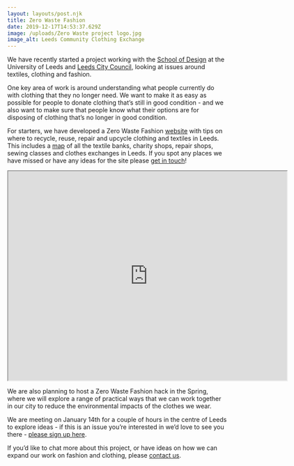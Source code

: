 ```yaml
---
layout: layouts/post.njk
title: Zero Waste Fashion
date: 2019-12-17T14:53:37.629Z
image: /uploads/Zero Waste project logo.jpg
image_alt: Leeds Community Clothing Exchange
---
```

We have recently started a project working with the [School of Design](https://ahc.leeds.ac.uk/design/staff/458/dr-pammi-sinha) at the University of Leeds and [Leeds City Council,](https://www.leeds.gov.uk/residents/bins-and-recycling) looking at issues around textiles, clothing and fashion.

One key area of work is around understanding what people currently do with clothing that they no longer need. We want to make it as easy as possible for people to donate clothing that’s still in good condition - and we also want to make sure that people know what their options are for disposing of clothing that’s no longer in good condition.

For starters, we have developed a Zero Waste Fashion [website](https://zerowastefashion.fashion.blog/) with tips on where to recycle, reuse, repair and upcycle clothing and textiles in Leeds. This includes a [map](https://www.google.com/maps/d/u/1/viewer?hl=en&mid=18ktKdUeew3oQpjOnezeTyLtt9pk1KK7w&ll=53.83676365656107%2C-1.5013154999999188&z=11) of all the textile banks, charity shops, repair shops, sewing classes and clothes exchanges in Leeds. If you spot any places we have missed or have any ideas for the site please [get in touch](mailto:rob@zerowasteleeds.org.uk)!

<iframe src="https://www.google.com/maps/d/embed?mid=18ktKdUeew3oQpjOnezeTyLtt9pk1KK7w&hl=en" width="640" height="480"></iframe>

We are also planning to host a Zero Waste Fashion hack in the Spring, where we will explore a range of practical ways that we can work together in our city to reduce the environmental impacts of the clothes we wear.  

We are meeting on January 14th for a couple of hours in the centre of Leeds to explore ideas - if this is an issue you’re interested in we’d love to see you there - [please sign up here](https://www.eventbrite.co.uk/e/zero-waste-fashion-hack-planning-tickets-85799272935).  

If you’d like to chat more about this project, or have ideas on how we can expand our work on fashion and clothing, please [contact us](mailto:rob@zerowasteleeds.org.uk).
